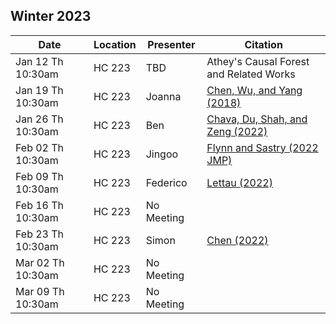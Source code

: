 ## Winter 2023

| Date              | Location |Presenter         | Citation                                  |
|-------------------|----------|------------------|-------------------------------------------|
| Jan 12 Th 10:30am | HC 223   | TBD              | Athey's Causal Forest and Related Works   |
| Jan 19 Th 10:30am | HC 223   | Joanna           | [Chen, Wu, and Yang (2018)](https://academic.oup.com/rfs/article/32/5/2062/5427776)   | 
| Jan 26 Th 10:30am | HC 223   | Ben              | [Chava, Du, Shah, and Zeng (2022)](https://papers.ssrn.com/sol3/papers.cfm?abstract_id=4228332)    | 
| Feb 02 Th 10:30am | HC 223   | Jingoo           | [Flynn and Sastry (2022 JMP)](https://economics.mit.edu/sites/default/files/inline-files/Narratives_JMP.pdf)   | 
| Feb 09 Th 10:30am | HC 223   | Federico         | [Lettau (2022)](https://papers.ssrn.com/sol3/papers.cfm?abstract_id=4048531)   | 
| Feb 16 Th 10:30am | HC 223   | No Meeting            |   | 
| Feb 23 Th 10:30am | HC 223   | Simon          | [Chen (2022)](https://www.econometricsociety.org/publications/econometrica/0000/00/00/Synthetic-Control-As-Online-Linear-Regression/file/20720-2.pdf)    | 
| Mar 02 Th 10:30am | HC 223   | No Meeting            |    | 
| Mar 09 Th 10:30am | HC 223   | No Meeting              |    | 


